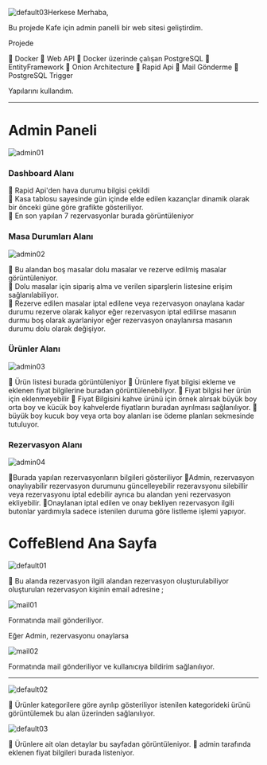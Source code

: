 ![default03](https://github.com/user-attachments/assets/f2a611bf-95a3-4411-8703-04e387740cbe)Herkese Merhaba,

Bu projede Kafe için admin panelli bir web sitesi geliştirdim.

Projede

🚀 Docker
🚀 Web API
🚀 Docker üzerinde çalışan PostgreSQL
🚀 EntityFramework
🚀 Onion Architecture
🚀 Rapid Api
🚀 Mail Gönderme
🚀 PostgreSQL Trigger

Yapılarını kullandım.
<hr>

<h1>Admin Paneli</h1>

![admin01](https://github.com/user-attachments/assets/524c1217-8ccf-4c91-99b4-3398ae911003)

<h3>Dashboard Alanı</h3>

🚀 Rapid Api'den hava durumu bilgisi çekildi <br>
🚀 Kasa tablosu sayesinde gün içinde elde edilen kazançlar dinamik olarak bir önceki güne göre grafikte gösteriliyor.<br>
🚀 En son yapılan 7 rezervasyonlar burada görüntüleniyor<br>

<h3>Masa Durumları Alanı</h3>

 ![admin02](https://github.com/user-attachments/assets/636720a8-36ed-42fc-afb8-c9f388dccbc1)

🚀 Bu alandan boş masalar dolu masalar ve rezerve edilmiş masalar görüntüleniyor.<br>
🚀 Dolu masalar için sipariş alma ve verilen siparşlerin listesine erişim sağlanılabiliyor.<br>
🚀 Rezerve edilen masalar iptal edilene veya rezervasyon onaylana kadar durumu rezerve olarak kalıyor eğer rezervasyon iptal edilirse masanın durmu boş olarak ayarlaniyor eğer rezervasyon onaylanırsa masanın durumu dolu olarak değişiyor.<br>

 <h3>Ürünler Alanı</h3>
 
![admin03](https://github.com/user-attachments/assets/1f7c4d48-a823-4785-9ebb-c06836c91737)

🚀 Ürün listesi burada görüntüleniyor
🚀 Ürünlere fiyat bilgisi ekleme ve eklenen fiyat bilgilerine buradan görüntülenebiliyor.
🚀 Fiyat bilgisi her ürün için eklenmeyebilir
🚀 Fiyat Bilgisini kahve ürünü için örnek alırsak büyük boy orta boy ve kücük boy kahvelerde fiyatların buradan ayrılması sağlanılıyor.
🚀 büyük boy kucuk boy veya orta boy alanları ise ödeme planları sekmesinde tutuluyor.

 <h3>Rezervasyon Alanı</h3>
 
 ![admin04](https://github.com/user-attachments/assets/9e0eea8c-914f-4759-a9f5-fb3e08397115)

 🚀Burada yapılan rezervasyonların bilgileri gösteriliyor
 🚀Admin, rezervasyon onaylıyabilir rezervasyon durumunu güncelleyebilir rezeravsyonu silebillir veya rezervasyonu iptal edebilir ayrıca bu alandan yeni rezervasyon ekliyebilir.
 🚀Onaylanan iptal edilen ve onay bekliyen rezervasyon ilgili butonlar yardımıyla sadece istenilen duruma göre listleme işlemi yapıyor.

 <h1>CoffeBlend Ana Sayfa</h1>
 
![default01](https://github.com/user-attachments/assets/ac21dde5-c3ba-4e50-9493-d6cff3498c45)

🚀 Bu alanda rezervasyon ilgili alandan rezervasyon oluşturulabiliyor oluşturulan rezervasyon kişinin email adresine ; 

![mail01](https://github.com/user-attachments/assets/60359013-9c54-4fd3-92c9-78dbab37b942)

Formatında mail gönderiliyor.

Eğer Admin, rezervasyonu onaylarsa 

![mail02](https://github.com/user-attachments/assets/223c2d85-91c9-42f6-acde-df1df66dff23)

Formatında mail gönderiliyor ve kullanıcıya bildirim sağlanılıyor.

<hr>

![default02](https://github.com/user-attachments/assets/b8e8d17a-1852-465b-bfc7-c4303d9a5716)

🚀 Ürünler kategorilere göre ayrılıp gösteriliyor istenilen kategorideki ürünü görüntülemek bu alan üzerinden sağlanılıyor.

![default03](https://github.com/user-attachments/assets/12043677-0c85-41de-862e-db6da28cb8c2)

🚀 Ürünlere ait olan detaylar bu sayfadan görüntüleniyor.
🚀 admin tarafında eklenen fiyat bilgileri burada listeniyor.




